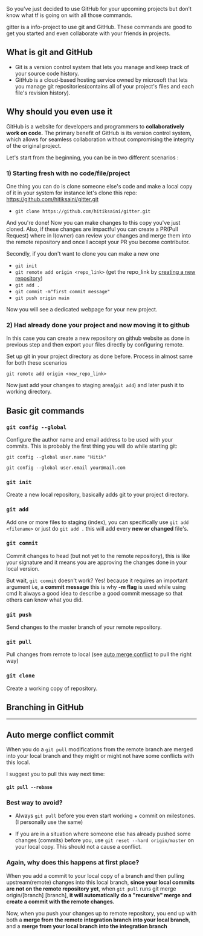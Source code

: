 So you’ve just decided to use GitHub for your upcoming projects but don’t know what tf is going on with all those commands.

gitter is a info-project to use git and GitHub. These commands are good to get you started and even collaborate with your friends in projects.

## What is git and GitHub 
* Git is a version control system that lets you manage and keep track of your source code history.
* GitHub is a cloud-based hosting service owned by microsoft that lets you manage git repositories(contains all of your project's files and each file's revision history).

## Why should you even use it
GitHub is a website for developers and programmers to **collaboratively work on code.** The primary benefit of GitHub is its version control system, which allows for seamless collaboration without compromising the integrity of the original project.


Let's start from the beginning, you can be in two different scenarios :

### 1) Starting fresh with no code/file/project
One thing you can do is clone someone else's code and make a local copy of it in your system for instance let's clone this repo: https://github.com/hitiksaini/gitter.git

* `git clone https://github.com/hitiksaini/gitter.git`

And you're done! Now you can make changes to this copy you've just cloned. Also, if these changes are impactful you can create a PR(Pull Request) where in I(owner) can review your changes and merge them into the remote repository and once I accept your PR you become contributor.

Secondly, if you don't want to clone you can make a new one

* `git init`
* `git remote add origin <repo_link>` (get the repo_link by [creating a new repository](https://docs.github.com/en/get-started/quickstart/create-a-repo))
* `git add .`
* `git commit -m"first commit message"`
* `git push origin main`

Now you will see a dedicated webpage for your new project.

### 2) Had already done your project and now moving it to github

In this case you can create a new repository on github website as done in previous step and then export your files directly by configuring remote.

Set up git in your project directory as done before. Process in almost same for both these scenarios

`git remote add origin <new_repo_link>`

Now just add your changes to staging area(`git add`) and later push it to working directory.

## Basic git commands

### `git config --global`
Configure the author name and email address to be used with your commits. This is probably the first thing you will do while starting git:

`git config --global user.name "Hitik"`

`git config --global user.email your@mail.com`

### `git init`
Create a new local repository, basically adds git to your project directory.

### `git add`
Add one or more files to staging (index), you can specifically use `git add <filename>` or just do `git add .` this will add every **new or changed** file's.

### `git commit`
Commit changes to head (but not yet to the remote repository), this is like your signature and it means you are approving the changes done in your local version. 

But wait, `git commit` doesn't work? Yes! because it requires an important argument i.e, a **commit message** this is why **-m flag** is used while using cmd
It always a good idea to describe a good commit message so that others can know what you did.

### `git push`
Send changes to the master branch of your remote repository.

### `git pull`
Pull changes from remote to local (see [auto merge conflict]() to pull the right way)

### `git clone`
Create a working copy of repository.

## Branching in GitHub
---
 
## Auto merge conflict commit 
When you do a `git pull` modifications from the remote branch are merged into your local branch and they might or might not have some conflicts with this local.

I suggest you to pull this way next time:

#### `git pull --rebase`

### Best way to avoid?
* Always `git pull` before you even start working + commit on milestones.(I personally use the same)

* If you are in a situation where someone else has already pushed some changes (commits) before you, use `git reset --hard origin/master` on your local copy. This should not a cause a conflict.

### Again, why does this happens at first place?
When you add a commit to your local copy of a branch and then pulling upstream(remote) changes into this local branch, **since your local commits are not on the remote repository yet**, when `git pull` runs git merge origin/[branch] [branch], **it will automatically do a "recursive" merge and create a commit with the remote changes.** 

Now, when you push your changes up to remote repository, you end up with both a **merge from the remote integration branch into your local branch**, and a **merge from your local branch into the integration branch** 
